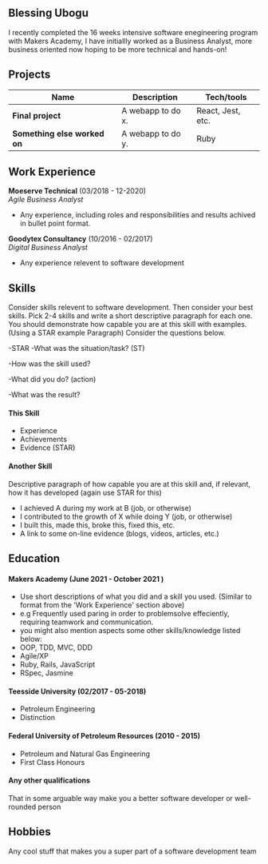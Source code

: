 ## Blessing Ubogu

I recently completed the 16 weeks intensive software enegineering program with Makers Academy, I have initiallly worked as a Business Analyst, more business oriented now hoping to be more technical and hands-on!
## Projects

| Name                         | Description       | Tech/tools        |
| ---------------------------- | ----------------- | ----------------- |
| **Final project**            | A webapp to do x. | React, Jest, etc. |
| **Something else worked on** | A webapp to do y. | Ruby              |

## Work Experience

**Moeserve Technical** (03/2018 - 12-2020)  
_Agile Business Analyst_

- Any experience, including roles and responsibilities and results achived in bullet point format.

**Goodytex Consultancy** (10/2016 - 02/2017)  
_Digital Business Analyst_

- Any experience relevent to software development

## Skills

Consider skills relevent to software development. Then consider your best skills. Pick 2-4 skills and write a short descriptive paragraph for each one. You should demonstrate how capable you are at this skill with examples.
(Using a STAR example Paragraph) Consider the questions below.

-STAR
-What was the situation/task? (ST)

-How was the skill used?

-What did you do? (action)

-What was the result?


#### This Skill

- Experience
- Achievements
- Evidence (STAR)

#### Another Skill

Descriptive paragraph of how capable you are at this skill and, if relevant, how it has developed (again use STAR for this)

- I achieved A during my work at B (job, or otherwise)
- I contributed to the growth of X while doing Y (job, or otherwise)
- I built this, made this, broke this, fixed this, etc.
- A link to some on-line evidence (blogs, videos, articles, etc.)

## Education

#### Makers Academy (June 2021 - October 2021 )
- Use short descriptions of what you did and a skill you used. (Similar to format from the 'Work Experience' section above)
- e.g Frequently used paring in order to problemsolve effeciently, requiring teamwork and communication.
- you might also mention aspects some other skills/knowledge listed below: 
- OOP, TDD, MVC, DDD
- Agile/XP
- Ruby, Rails, JavaScript
- RSpec, Jasmine

#### Teesside University (02/2017 - 05-2018)

- Petroleum Engineering
- Distinction

#### Federal University of Petroleum Resources (2010 - 2015)

- Petroleum and Natural Gas Engineering
- First Class Honours


#### Any other qualifications

That in some arguable way make you a better software developer or well-rounded person

## Hobbies

Any cool stuff that makes you a super part of a software development team

